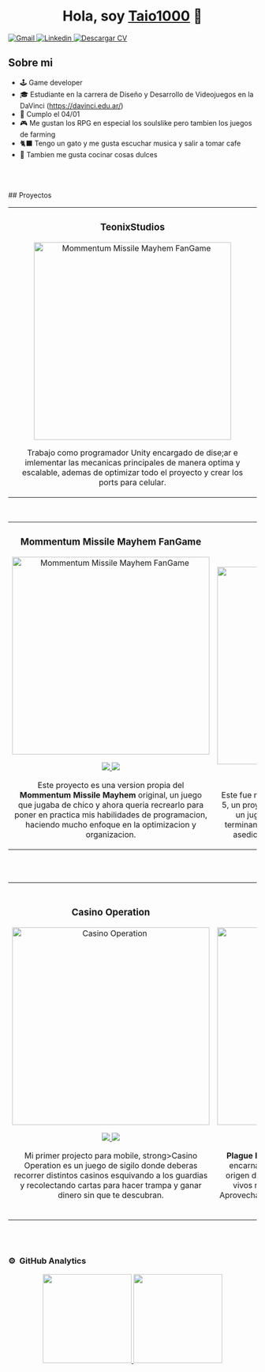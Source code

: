 <div align="center">
  <h1 align="center">Hola, soy <a href="https://taio1000.itch.io/">Taio1000</a> 👋</h1>
</div>

<p>
  <a target="_blank" href="mailto:tadeo.taio.elli@gmail.com">
    <img src="https://img.shields.io/badge/Gmail-D14836?style=for-the-badge&logo=gmail&logoColor=white" alt="Gmail" />
  </a>
  <a target="_blank" href="https://www.linkedin.com/in/tadeo-elli-0677b7208/">
    <img src="https://img.shields.io/badge/LinkedIn-0077B5?style=for-the-badge&logo=linkedin&logoColor=white" alt="Linkedin" />
  </a>
  <a href="https://drive.google.com/file/d/1fKzEeMlqMO_PP33n9XR48tnh5Y_DqCnP/view?usp=sharing" download>
    <img src="https://img.shields.io/badge/CV-Descargar-blue?style=for-the-badge&logo=adobeacrobatreader&logoColor=white" alt="Descargar CV" />
  </a>
</p>




## Sobre mi

- 🕹️ Game developer
- 🎓 Estudiante en la carrera de Diseño y Desarrollo de Videojuegos en la DaVinci (https://davinci.edu.ar/)
- 🎂 Cumplo el 04/01
- 🎮 Me gustan los RPG en especial los soulslike pero tambien los juegos de farming
- 🐈‍⬛ Tengo un gato y me gusta escuchar musica y salir a tomar cafe
- 🍰 Tambien me gusta cocinar cosas dulces 


<br>
</td>  
</table>                                                                                 
</div>
<br>

<table>
<tr>
<td width="50%">
<h3 align="center">TeonixStudios</h3>
<div align="center">
<a href="https://teonixstudios.com/en/beatlords/" target="_blank"><img src="https://teonixstudios.com/wp-content/uploads/2024/07/Beatlords_portada2_1920x1080-1024x576.jpg" width="400" alt="Mommentum Missile Mayhem FanGame"></a>
<p>

<p>Trabajo como programador Unity encargado de dise;ar e imlementar las mecanicas principales de manera optima y escalable, ademas de optimizar todo el proyecto y crear los ports para celular. </p>
</div>
                                                                                      
</td>
<br>
## Proyectos                                                                                    
</td>  
</table>                                                                                 
</div>
<br>

<table>
<tr>
<td width="50%">
<h3 align="center">Mommentum Missile Mayhem FanGame</h3>
<div align="center">
<a href="https://github.com/TadeoElli/MMM-Project" target="_blank"><img src="https://i.imgur.com/3ejyKLF.png" width="400" alt="Mommentum Missile Mayhem FanGame"></a>
<p>
<a href="https://github.com/TadeoElli/MMM-Project" target="_blank">
<img src="https://img.shields.io/badge/CÓDIGO-ff9?style=for-the-badge&logo=github&logoColor=black">
</a>
<a href="https://taio1000.itch.io/mommentum-missile-mayhem" target="_blank">
<img src="https://img.shields.io/badge/-Itch.Io-green?style=for-the-badge&color=fbfc40">
</a>
</p>
<p>Este proyecto es una version propia del <strong> Mommentum Missile Mayhem</strong> original, un juego que jugaba de chico y ahora queria recrearlo para poner en practica mis habilidades de programacion, haciendo mucho enfoque en la optimizacion y organizacion. </p>
</div>
                                                                                      
</td>

<td width="50%">
               <br>
<h3 align="center">UnrealProject</h3>
<div align="center">                                       
<a href="https://github.com/AlumnosDV/PrototipoUnreal" target="_blank"><img src="https://i.imgur.com/9ZyReDB.png" width="400" alt="Plague Hunter"></a>
<br>
<p>
<a href="https://github.com/AlumnosDV/PrototipoUnreal" target="_blank">
<img src="https://img.shields.io/badge/C%C3%93DIGO-80ffaa?style=for-the-badge&logo=github&logoColor=black">
</a>
<a href="https://taio1000.itch.io/unrealproject" target="_blank">
<img src="https://img.shields.io/badge/-Itch.Io-green?style=for-the-badge&color=3fFD7f">
</a>
</p>
</p> Este fue mi primer projecto hecho en UnrealEngine 5, un proyecto que realize en grupo y juegas como un jugador de futbol que viaja en el tiempo, terminando en la epoca medieval justo durante el asedio a un castillo donde tiene que escapar</p>
</div>                                                             
</table>                                                                                 
</div>
<br>


                                                                                      
</td>  
</table>                                                                                 
</div>
<br>
<table>
<tr>
<td width="50%">
<h3 align="center">Casino Operation</h3>
<div align="center">
<a href="https://github.com/TadeoElli/CasinoOperation" target="_blank"><img src="https://i.imgur.com/Vr04vTd.png" width="400" alt="Casino Operation"></a>
<p>
<a href="https://github.com/TadeoElli/CasinoOperation" target="_blank">
<img src="https://img.shields.io/badge/CÓDIGO-ff9?style=for-the-badge&logo=github&logoColor=black">
</a>
<a href="https://taio1000.itch.io/casino-operation" target="_blank">
<img src="https://img.shields.io/badge/-Itch.Io-green?style=for-the-badge&color=fbfc40">
</a>
</p>
<p>Mi primer projecto para mobile, strong>Casino Operation</strong> es un juego de sigilo donde deberas recorrer distintos casinos esquivando a los guardias y recolectando cartas para hacer trampa y ganar dinero sin que te descubran. </p>
</div>
                                                                                      
</td>

<td width="50%">
               <br>
<h3 align="center">Plague Hunter</h3>
<div align="center">                                       
<a href="https://github.com/TadeoElli/Plague-Hunter" target="_blank"><img src="https://i.imgur.com/WsvAYfF.png" width="400" alt="Plague Hunter"></a>
<br>
<p>
<a href="https://github.com/TadeoElli/Plague-Hunter" target="_blank">
<img src="https://img.shields.io/badge/C%C3%93DIGO-80ffaa?style=for-the-badge&logo=github&logoColor=black">
</a>
<a href="https://taio1000.itch.io/plague-hunter" target="_blank">
<img src="https://img.shields.io/badge/-Itch.Io-green?style=for-the-badge&color=3fFD7f">
</a>
</p>
</p><strong>Plague Hunter</strong> fue mi primer proyecto 3D, en el, encarnaras a un alquimista que debe buscar el origen de una plaga que afecta a todos los seres vivos mutandolos en mounstruos peligrosos. Aprovecha tus conocimientos alquimicos para crear pociones y sobrevivir a la plaga</p>
</div>                                                             
</table>                                                                                 
</div>
<br>


                                                                                      
</td>  
</table>                                                                                 
</div>
<br>

### ⚙️ &nbsp;GitHub Analytics

<p align="center">
<a href="https://github.com/TadeoElli">
  <img height="180em" src="https://github-readme-stats-eight-theta.vercel.app/api?username=TadeoElli&show_icons=true&theme=algolia&include_all_commits=true&count_private=true"/>
  <img height="180em" src="https://github-readme-stats-eight-theta.vercel.app/api/top-langs/?username=TadeoElli&layout=compact&langs_count=8&theme=algolia"/>
</a>
</p>
